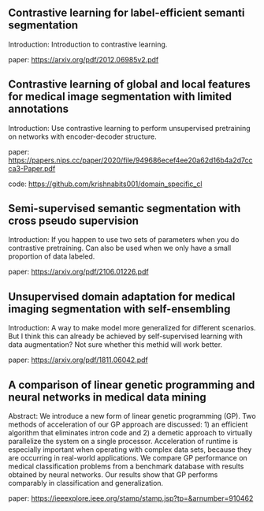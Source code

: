 ## Contrastive learning for label-efficient semanti segmentation

Introduction: Introduction to contrastive learning.

paper: https://arxiv.org/pdf/2012.06985v2.pdf

## Contrastive learning of global and local features for medical image segmentation with limited annotations

Introduction: Use contrastive learning to perform unsupervised pretraining on networks with encoder-decoder structure.

paper: https://papers.nips.cc/paper/2020/file/949686ecef4ee20a62d16b4a2d7ccca3-Paper.pdf

code: https://github.com/krishnabits001/domain_specific_cl

## Semi-supervised semantic segmentation with cross pseudo supervision

Introduction: If you happen to use two sets of parameters when you do contrastive pretraining. Can also be used when we only have a small proportion of
data labeled.

paper: https://arxiv.org/pdf/2106.01226.pdf

## Unsupervised domain adaptation for medical imaging segmentation with self-ensembling

Introduction: A way to make model more generalized for different scenarios. But I think this can already be achieved by self-supervised learning with data augmentation? Not sure whether this methid will work better.

paper: https://arxiv.org/pdf/1811.06042.pdf

## A comparison of linear genetic programming and neural networks in medical data mining

Abstract: We introduce a new form of linear genetic programming (GP). Two methods of acceleration of our GP approach are discussed: 1) an efficient algorithm that eliminates intron code and 2) a demetic approach to virtually parallelize the system on a single processor. Acceleration of runtime is especially important when operating with complex data sets, because they are occurring in real-world applications. We compare GP performance on medical classification problems from a benchmark database with results obtained by neural networks. Our results show that GP performs comparably in classification and generalization.

paper: https://ieeexplore.ieee.org/stamp/stamp.jsp?tp=&arnumber=910462
